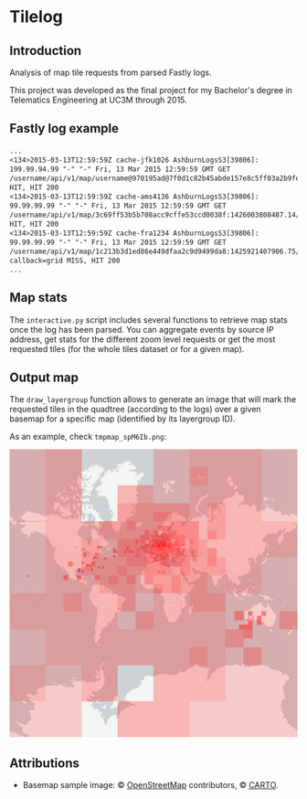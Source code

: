 # Tilelog

## Introduction
Analysis of map tile requests from parsed Fastly logs.

This project was developed as the final project for my Bachelor's degree in Telematics Engineering at UC3M through 2015.


## Fastly log example

```
...
<134>2015-03-13T12:59:59Z cache-jfk1026 AshburnLogsS3[39806]: 199.99.94.99 "-" "-" Fri, 13 Mar 2015 12:59:59 GMT GET /username/api/v1/map/username@970195ad@7f0d1c82b45abde157e8c5ff03a2b9fe:1426236941662.6501//5/10/21.png HIT, HIT 200
<134>2015-03-13T12:59:59Z cache-ams4136 AshburnLogsS3[39806]: 99.99.99.99 "-" "-" Fri, 13 Mar 2015 12:59:59 GMT GET /username/api/v1/map/3c69ff53b5b708acc9cffe53ccd0038f:1426003808487.14/11/1052/673.png HIT, HIT 200
<134>2015-03-13T12:59:59Z cache-fra1234 AshburnLogsS3[39806]: 99.99.99.99 "-" "-" Fri, 13 Mar 2015 12:59:59 GMT GET /username/api/v1/map/1c213b3d1ed86e449dfaa2c9d9499da8:1425921407906.75/0/7/63/42.grid.json?callback=grid MISS, HIT 200
...
```

## Map stats
The `interactive.py` script includes several functions to retrieve map stats once the log has been parsed. You can aggregate events by source IP address, get stats for the different zoom level requests or get the most requested tiles (for the whole tiles dataset or for a given map).

## Output map
The `draw_layergroup` function allows to generate an image that will mark the requested tiles in the quadtree (according to the logs) over a given basemap for a specific map (identified by its layergroup ID).

As an example, check `tmpmap_spM6Ib.png`: 

![](tmpmap_spM6Ib.png)

## Attributions
* Basemap sample image: © [OpenStreetMap](http://www.openstreetmap.org/copyright) contributors, © [CARTO](https://carto.com/attributions).
